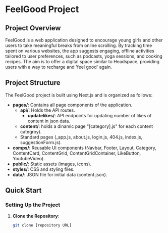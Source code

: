 # FeelGood Project

## Project Overview

FeelGood is a web application designed to encourage young girls and other users to take meaningful breaks from online scrolling. By tracking time spent on various websites, the app suggests engaging, offline activities tailored to user preferences, such as podcasts, yoga sessions, and cooking recipes. The aim is to offer a digital space similar to Headspace, providing users with a way to recharge and 'feel good' again.

## Project Structure

The FeelGood project is built using Next.js and is organized as follows:

- **pages/**: Contains all page components of the application.
  - **api/**: Holds the API routes.
    - **updatelikes/**: API endpoints for updating number of likes of content in json data.
  - **content/**: holds a dinamic page "[category].js" for each content categroy).
  - Standard pages (_app.js, about.js, login.js, 404.js, index.js, suggestionForm.js).
- **comps/**: Reusable UI components (Navbar, Footer, Layout, Category, ContentCard, ContentGrid, ContentGridContainer, LikeButton, YoutubeVideo).
- **public/**: Static assets (images, icons).
- **styles/**: CSS and styling files.
- **data/**: JSON file for initial data (content.json).

## Quick Start

### Setting Up the Project

1. **Clone the Repository**:
   ```bash
   git clone [repository URL]

